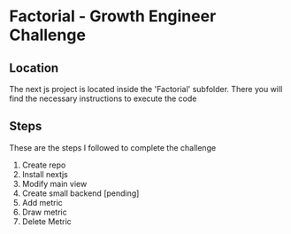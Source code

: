 # Factorial - Growth Engineer Challenge

## Location

The next js project is located inside the 'Factorial' subfolder. There you will find the necessary instructions to execute the code

## Steps

These are the steps I followed to complete the challenge

1. Create repo
2. Install nextjs
3. Modify main view
4. Create small backend [pending]
5. Add metric
6. Draw metric
7. Delete Metric